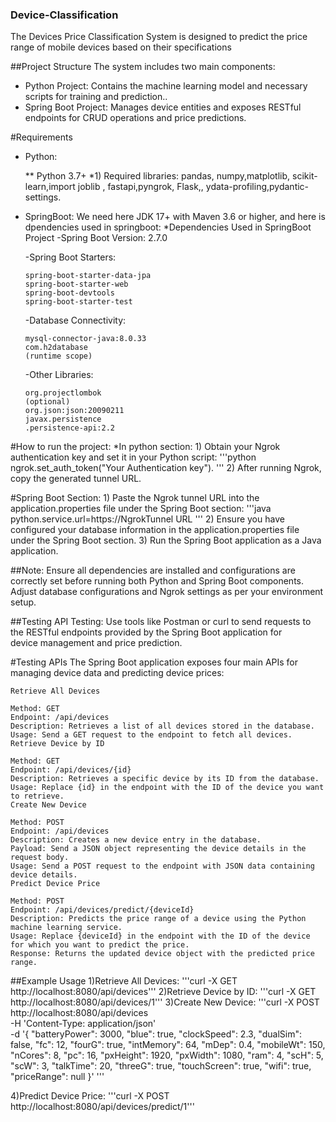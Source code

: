 ### Device-Classification
The Devices Price Classification System is designed to predict the price range of mobile devices based on their specifications

##Project Structure
  The system includes two main components:
  
 - Python Project: Contains the machine learning model and necessary scripts for training and prediction..
 - Spring Boot Project: Manages device entities and exposes RESTful endpoints for CRUD operations and price predictions.
 
#Requirements
* Python:

   ** Python 3.7+
   *1) Required libraries: pandas, numpy,matplotlib, scikit-learn,import joblib
    , fastapi,pyngrok, Flask,, ydata-profiling,pydantic-settings.

* SpringBoot:
    We need here JDK 17+ with  Maven 3.6 or higher, and here is dpendencies used in springboot:
    *Dependencies Used in SpringBoot Project
      -Spring Boot Version: 2.7.0
    
    -Spring Boot Starters:
    
      spring-boot-starter-data-jpa
      spring-boot-starter-web
      spring-boot-devtools
      spring-boot-starter-test
    -Database Connectivity:
    
      mysql-connector-java:8.0.33
      com.h2database
      (runtime scope)
   -Other Libraries:
    
      org.projectlombok
      (optional)
      org.json:json:20090211
      javax.persistence
      .persistence-api:2.2
  
#How to run the project:
  *In python section:
      1) Obtain your Ngrok authentication key and set it in your Python script:
      '''python
        ngrok.set_auth_token("Your Authentication key"). '''
     2) After running Ngrok, copy the generated tunnel URL.
     
#Spring Boot Section:
    1) Paste the Ngrok tunnel URL into the application.properties file under the Spring Boot section:
        '''java
            python.service.url=https://NgrokTunnel URL
        '''
    2) Ensure you have configured your database information in the application.properties file under the Spring Boot section.
    3) Run the Spring Boot application as a Java application.

##Note:
    Ensure all dependencies are installed and configurations are correctly set before running both Python and Spring Boot components.
    Adjust database configurations and Ngrok settings as per your environment setup.
    
##Testing
  API Testing: Use tools like Postman or curl to send requests to the RESTful endpoints provided by the Spring Boot application for     
  device management and price prediction.

#Testing APIs
    The Spring Boot application exposes four main APIs for managing device data and predicting device prices:
    
    Retrieve All Devices
    
    Method: GET
    Endpoint: /api/devices
    Description: Retrieves a list of all devices stored in the database.
    Usage: Send a GET request to the endpoint to fetch all devices.
    Retrieve Device by ID
    
    Method: GET
    Endpoint: /api/devices/{id}
    Description: Retrieves a specific device by its ID from the database.
    Usage: Replace {id} in the endpoint with the ID of the device you want to retrieve.
    Create New Device
    
    Method: POST
    Endpoint: /api/devices
    Description: Creates a new device entry in the database.
    Payload: Send a JSON object representing the device details in the request body.
    Usage: Send a POST request to the endpoint with JSON data containing device details.
    Predict Device Price
    
    Method: POST
    Endpoint: /api/devices/predict/{deviceId}
    Description: Predicts the price range of a device using the Python machine learning service.
    Usage: Replace {deviceId} in the endpoint with the ID of the device for which you want to predict the price.
    Response: Returns the updated device object with the predicted price range.

##Example Usage
  1)Retrieve All Devices:
        '''curl -X  GET http://localhost:8080/api/devices'''
  2)Retrieve Device by ID:
        '''curl -X GET http://localhost:8080/api/devices/1'''
  3)Create New Device:
        '''curl -X POST \
        http://localhost:8080/api/devices \
        -H 'Content-Type: application/json' \
        -d '{
          "batteryPower": 3000,
          "blue": true,
          "clockSpeed": 2.3,
          "dualSim": false,
          "fc": 12,
          "fourG": true,
          "intMemory": 64,
          "mDep": 0.4,
          "mobileWt": 150,
          "nCores": 8,
          "pc": 16,
          "pxHeight": 1920,
          "pxWidth": 1080,
          "ram": 4,
          "scH": 5,
          "scW": 3,
          "talkTime": 20,
          "threeG": true,
          "touchScreen": true,
          "wifi": true,
          "priceRange": null
        }'
      '''

  4)Predict Device Price:
      '''curl -X POST http://localhost:8080/api/devices/predict/1'''
              



    
